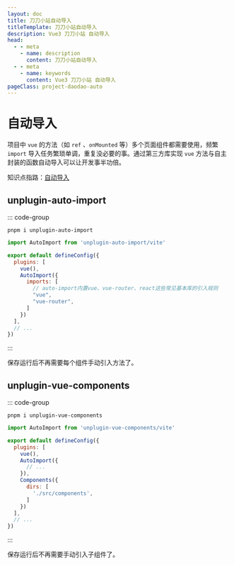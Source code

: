 ```yaml
---
layout: doc
title: 刀刀小站自动导入
titleTemplate: 刀刀小站自动导入
description: Vue3 刀刀小站 自动导入
head:
  - - meta
    - name: description
      content: 刀刀小站自动导入
  - - meta
    - name: keywords
      content: Vue3 刀刀小站 自动导入
pageClass: project-daodao-auto
---
```


# 自动导入

项目中 `vue` 的方法（如 `ref` 、`onMounted` 等）多个页面组件都需要使用，频繁 `import` 导入任务繁琐单调，重复没必要的事。通过第三方库实现 `vue` 方法与自主封装的函数自动导入可以让开发事半功倍。

知识点指路：[自动导入](/learn/study/operate/功能操作与实现/摆脱手动依赖引入，自动引入依赖)

## unplugin-auto-import

::: code-group
```shell [下载依赖]
pnpm i unplugin-auto-import
```
```js [vite.config.js]
import AutoImport from 'unplugin-auto-import/vite'
```
```js [自动导入的函数方法]
export default defineConfig({
  plugins: [
    vue(),
    AutoImport({
      imports: [
        // auto-import内置vue、vue-router、react这些常见基本库的引入规则
        "vue",
        "vue-router",
      ]
    })
  ],
  // ...
})
```
:::

保存运行后不再需要每个组件手动引入方法了。

## unplugin-vue-components

::: code-group
```shell [下载依赖]
pnpm i unplugin-vue-components
```
```js [vite.config.js]
import AutoImport from 'unplugin-vue-components/vite'
```
```js [自动导入子组件]
export default defineConfig({
  plugins: [
    vue(),
    AutoImport({
      // ...
    }),
    Components({
      dirs: [
        './src/components',
      ]
    })
  ],
  // ...
})
```
:::

保存运行后不再需要手动引入子组件了。